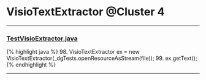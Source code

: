 # VisioTextExtractor @Cluster 4

***

### [TestVisioExtractor.java](https://searchcode.com/codesearch/view/88636800/)
{% highlight java %}
98. VisioTextExtractor ex = new VisioTextExtractor(_dgTests.openResourceAsStream(file));
99. ex.getText();
{% endhighlight %}

***

